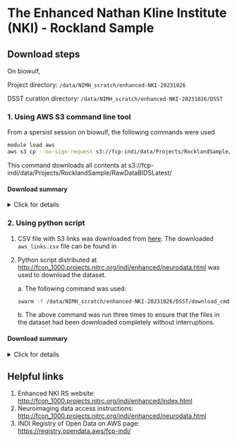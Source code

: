 # The Enhanced Nathan Kline Institute (NKI) - Rockland Sample

## Download steps

On biowulf, 

Project directory: `/data/NIMH_scratch/enhanced-NKI-20231026`

DSST curation directory: `/data/NIMH_scratch/enhanced-NKI-20231026/DSST`

### 1. Using AWS S3 command line tool

From a spersist session on biowulf, the following commands were used

```bash
module load aws
aws s3 cp --no-sign-request s3://fcp-indi/data/Projects/RocklandSample/RawDataBIDSLatest/ /data/NIMH_scratch/enhanced-NKI-20231026/via_s3_bucket/ --recursive
```
This command downloads all contents at s3://fcp-indi/data/Projects/RocklandSample/RawDataBIDSLatest/

#### Download summary
<details>
      <summary> Click for details </summary>
     
   - Download completed successfully and without errors.
   
   - Dataset size is **2.3 TB** and located in the project directory within `via_s3_bucket`. 
     
   - Total files downloaded: **104181**
</details>

### 2. Using python script

1. CSV file with S3 links was downloaded from [here](http://fcon_1000.projects.nitrc.org/indi/enhanced/neurodata.html). The downloaded `aws_links.csv` file can be found in 
2. Python script distributed at http://fcon_1000.projects.nitrc.org/indi/enhanced/neurodata.html was used to download
   the dataset.

   a. The following command was used:
      
   ```bash
   swarm -f /data/NIMH_scratch/enhanced-NKI-20231026/DSST/download_cmds.swarm --merge-output --job-name nki-dwnld --logdir /data/NIMH_scratch/enhanced-NKI-20231026/DSST/swarm_log
   ```
      
   b. The above command was run three times to ensure that the files in the dataset had been downloaded completely without interruptions.
   
#### Download summary
   <details>
      <summary> Click for details </summary>

The following table shows a summary of counts based on `aws_links.csv` file (at the time of writing):

   
|                        | Counts     |

|------------------------|------------|

| Rows (or S3 filepaths) | **112716** |

| **Unique** rows        | **102924** |

| Files downloaded       |  **93299** |
   

By using the distributed python script for download, only 93299 files could be downloaded due to the exclusionary conditions specified in the script. The curators have been contacted to verify whether the exclusions in sessions and files is as they intended for it or if its the case that the script is outdated. (Still awaiting reply)
   
The subset of rows/files that were excluded by the python script have been stored in `aws_links_excluded_subset.csv` on 
</details>

## Helpful links
1. Enhanced NKI RS website: http://fcon_1000.projects.nitrc.org/indi/enhanced/index.html
2. Neuroimaging data access instructions: http://fcon_1000.projects.nitrc.org/indi/enhanced/neurodata.html
3. INDI Registry of Open Data on AWS page: https://registry.opendata.aws/fcp-indi/


